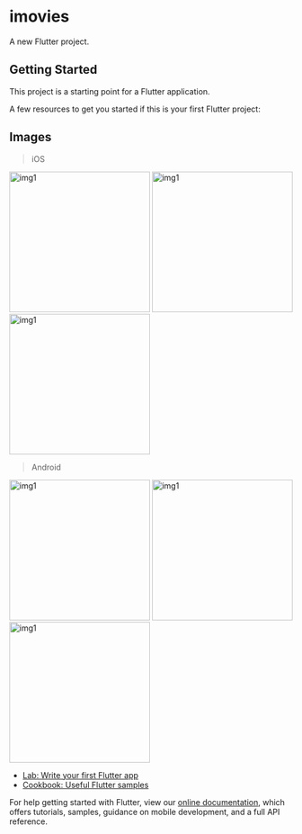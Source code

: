 # imovies

A new Flutter project.

## Getting Started

This project is a starting point for a Flutter application.

A few resources to get you started if this is your first Flutter project:

## Images 
> iOS
<p float="left">
<img src="https://lh3.googleusercontent.com/drive-viewer/AJc5JmRTG-Vc5aOMY3gs8ISvgS3oYphvkEVOizOv5pZ7boy0f0UtaTy-OcL4tbtX2SvC9yJVu0iYWdQ=w2880-h1592" width="250" alt="img1">
<img src="https://lh3.googleusercontent.com/drive-viewer/AJc5JmSGiliAIRW8uUYp-7QLCTVQKhDui-iuqgGG8zgbqblOaGJ0ZP96QwWBNFY0SAECMupAZofgf1A=w2880-h1592" width="250" alt="img1">
<img src="https://lh3.googleusercontent.com/drive-viewer/AJc5JmQFqYCWJY27UbdbtUw8EJFjzAtKd1r4EUHas1xXCb6ez7akTzjf_Y64zS_Skw9c9gXpM5Ec9lQ=w2880-h1592" width="250" alt="img1">
</p>

> Android
<p float="left">
<img src="https://lh3.googleusercontent.com/drive-viewer/AJc5JmRvnxEzpc0Zcha7jHYMcWjWjaIxnciLNSIVazu-NZm16BoxFJnCuJOSCwdJ1cGyATMHwe4fAOA=w2880-h1592" width="250" alt="img1">
<img src="https://lh3.googleusercontent.com/drive-viewer/AJc5JmSgvNSBhCHIotN_vemjh6RDicxKsCS8z_ty6PQoE3rlZ8M2Yyi7feo3ZxYhiXdL9BUdlH5Gx4U=w2880-h1592" width="250" alt="img1">
<img src="https://lh3.googleusercontent.com/drive-viewer/AJc5JmRHXTN6uqoBaiZgdPr08td9sdDShgy7xCQkOddjBq2kwbeU0j3RHPn_04CKQF8hYvwR-0C2oe4=w2880-h1592" width="250" alt="img1">
</p>

- [Lab: Write your first Flutter app](https://flutter.dev/docs/get-started/codelab)
- [Cookbook: Useful Flutter samples](https://flutter.dev/docs/cookbook)

For help getting started with Flutter, view our
[online documentation](https://flutter.dev/docs), which offers tutorials,
samples, guidance on mobile development, and a full API reference.
